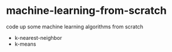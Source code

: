 # machine-learning-from-scratch

code up some machine learning algorithms from scratch

- k-nearest-neighbor
- k-means